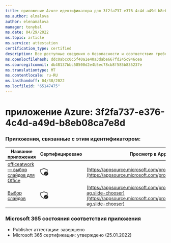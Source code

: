 ```yaml
---
title: приложение Azure идентификатора для 3f2fa737-e376-4c4d-a49d-b8eb08ca7e8d
ms.author: elmalova
author: elenamalova
manager: tonybal
ms.date: 04/29/2022
ms.topic: article
ms.service: attestation
certification_type: certified
description: Все доступные сведения о безопасности и соответствии требованиям для 3f2fa737-e376-4c4d-a49d-b8eb08ca7e8d.
ms.openlocfilehash: ddc0abcc0c5f40a1e40a3dabe667fd245c946cea
ms.sourcegitcommit: db48137bbc58500d2e4b5ec78cb8f585b835237e
ms.translationtype: MT
ms.contentlocale: ru-RU
ms.lasthandoff: 04/30/2022
ms.locfileid: "65147475"
---
```

# <a name="azure-app-id-3f2fa737-e376-4c4d-a49d-b8eb08ca7e8d"></a>приложение Azure: 3f2fa737-e376-4c4d-a49d-b8eb08ca7e8d


### <a name="apps-associated-with-this-id"></a>Приложения, связанные с этим идентификатором:
| **Название приложения** | **Сертифицировано** | **Просмотр в AppSource** |
|--------------|---------------|-----------------------|
| [officeatwork — выбор слайдов для Office](../forward/WA200002582.md) | <img alt="Certified application badge" src="../media/certified-badge.png" height="25" width="25" /> | [https://appsource.microsoft.com/product/office/WA200002582](https://appsource.microsoft.com/product/office/WA200002582) |
| [Выбор слайдов](../forward/officeatwork-ag.slide-chooser.md) | <img alt="Certified application badge" src="../media/certified-badge.png" height="25" width="25" /> | [https://appsource.microsoft.com/product/office/officeatwork-ag.slide-chooser](https://appsource.microsoft.com/product/office/officeatwork-ag.slide-chooser) |

### <a name="microsoft-365-app-compliance-status"></a>Microsoft 365 состояния соответствия приложения
- Publisher аттестации: завершено
- Microsoft 365 сертификации: утверждено (25.01.2022)
